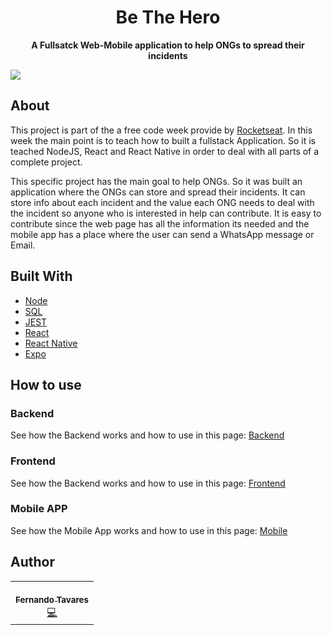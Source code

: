 <h1 align="center">Be The Hero</h1>
  <p align="center">
  <strong align="center">A Fullsatck Web-Mobile application to help ONGs to spread their incidents</strong>
</p>
  <img src="/frontend/public/Screen-Shot-first-page.png" float="center"/>
</p>

## About

This project is part of the a free code week provide by [Rocketseat](https://rocketseat.com.br/). In this week the main point is to teach how to built a fullstack Application. So it is teached NodeJS, React and React Native in order to deal with all parts of a complete project.

This specific project has the main goal to help ONGs. So it was built an application where the ONGs can store and spread their incidents. It can store info about each incident and the value each ONG needs to deal with the incident so anyone who is interested in help can contribute. It is easy to contribute since the web page has all the information its needed and the mobile app has a place where the user can send a WhatsApp message or Email.

## Built With

- [Node](https://nodejs.org/en/)
- [SQL](http://knex.org)
- [JEST](https://jestjs.io/)
- [React](https://reactjs.org/)
- [React Native](https://reactnative.dev/)
- [Expo](http://expo.io)

## How to use

### Backend

See how the Backend works and how to use in this page: [Backend](https://github.com/fernandolopestavares/semana-oministack11/tree/master/backend#backend)

### Frontend

See how the Backend works and how to use in this page: [Frontend](https://github.com/fernandolopestavares/semana-oministack11/tree/master/frontend#frontend)

### Mobile APP

See how the Mobile App works and how to use in this page: [Mobile](https://github.com/fernandolopestavares/semana-oministack11/tree/master/mobile#mobile)

## Author

<table>
  <tr>
    <td align="center"><a href=">https://github.com/fernandolopestavares/"><br /><sub><b>Fernando Tavares</b></sub></a><br /><a href=">https://github.com/fernandolopestavares/semana-oministack11" title="Code">💻</a></td>
  <tr>
</table>